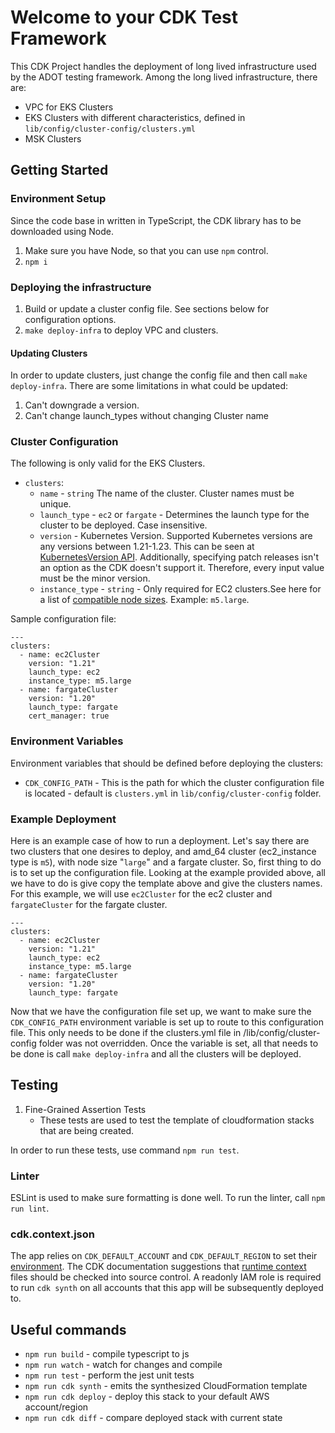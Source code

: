 # Welcome to your CDK Test Framework

This CDK Project handles the deployment of long lived infrastructure used by the ADOT testing framework.
Among the long lived infrastructure, there are:
* VPC for EKS Clusters
* EKS Clusters with different characteristics, defined in `lib/config/cluster-config/clusters.yml`
* MSK Clusters

## Getting Started

### Environment Setup

Since the code base in written in TypeScript, the CDK library has to be downloaded using Node. 

1. Make sure you have Node, so that you can use `npm` control. 
2. `npm i`

### Deploying the infrastructure

1. Build or update a cluster config file. See sections below for configuration options.
2. `make deploy-infra` to deploy VPC and clusters.

#### Updating Clusters

In order to update clusters, just change the config file and then call `make deploy-infra`. There are some limitations in what could be updated:
1. Can't downgrade a version. 
2. Can't change launch_types without changing Cluster name

### Cluster Configuration

The following is only valid for the EKS Clusters.

* `clusters`:
    * `name` - `string` The name of the cluster. Cluster names must be unique.
    * `launch_type` - `ec2` or `fargate` - Determines the launch type for the cluster to be deployed. Case insensitive.
    * `version` - Kubernetes Version. Supported Kubernetes versions are any versions between 1.21-1.23. This can be seen at [KubernetesVersion API](https://docs.aws.amazon.com/cdk/api/v2/docs/aws-cdk-lib.aws_eks.KubernetesVersion.html). Additionally, specifying patch releases isn't an option as the CDK doesn't support it. Therefore, every input value must be the minor version.
    * `instance_type` - `string` - Only required for EC2 clusters.See here for a list of [compatible node sizes](https://www.amazonaws.cn/en/ec2/instance-types/). Example: `m5.large`.

Sample configuration file:
```
---
clusters:
  - name: ec2Cluster
    version: "1.21"
    launch_type: ec2
    instance_type: m5.large
  - name: fargateCluster
    version: "1.20"
    launch_type: fargate
    cert_manager: true
```

### Environment Variables

Environment variables that should be defined before deploying the clusters:

* `CDK_CONFIG_PATH` - This is the path for which the cluster configuration file is located - default is `clusters.yml` in `lib/config/cluster-config` folder.

### Example Deployment

Here is an example case of how to run a deployment. Let's say there are two clusters that one desires to deploy, and amd_64 cluster (ec2_instance type is `m5`), with node size "`large`" and a fargate cluster. So, first thing to do is to set up the configuration file. Looking at the example provided above, all we have to do is give copy the template above and give the clusters names. For this example, we will use `ec2Cluster` for the ec2 cluster and `fargateCluster` for the fargate cluster.

```
---
clusters:
  - name: ec2Cluster
    version: "1.21"
    launch_type: ec2
    instance_type: m5.large
  - name: fargateCluster
    version: "1.20"
    launch_type: fargate
```
Now that we have the configuration file set up, we want to make sure the `CDK_CONFIG_PATH` environment variable is set up to route to this configuration file. This only needs to be done if the clusters.yml file in /lib/config/cluster-config folder was not overridden. Once the variable is set, all that needs to be done is call `make deploy-infra` and all the clusters will be deployed.

## Testing

1. Fine-Grained Assertion Tests
    * These tests are used to test the template of cloudformation stacks that are being created. 

In order to run these tests, use command `npm run test`. 

### Linter

ESLint is used to make sure formatting is done well. To run the linter, call `npm run lint`. 

### cdk.context.json

The app relies on `CDK_DEFAULT_ACCOUNT` and `CDK_DEFAULT_REGION` to set their [environment](https://docs.aws.amazon.com/cdk/v2/guide/environments.html). The CDK documentation suggestions that [runtime context](https://docs.aws.amazon.com/cdk/v2/guide/context.html#context_construct) files should be checked into source control. A readonly IAM role is required to run `cdk synth` on all accounts that this app will be subsequently deployed to. 

## Useful commands

* `npm run build` -  compile typescript to js
* `npm run watch` -  watch for changes and compile
* `npm run test`  -  perform the jest unit tests
* `npm run cdk synth`   -    emits the synthesized CloudFormation template
* `npm run cdk deploy`  -    deploy this stack to your default AWS account/region
* `npm run cdk diff`    -    compare deployed stack with current state
